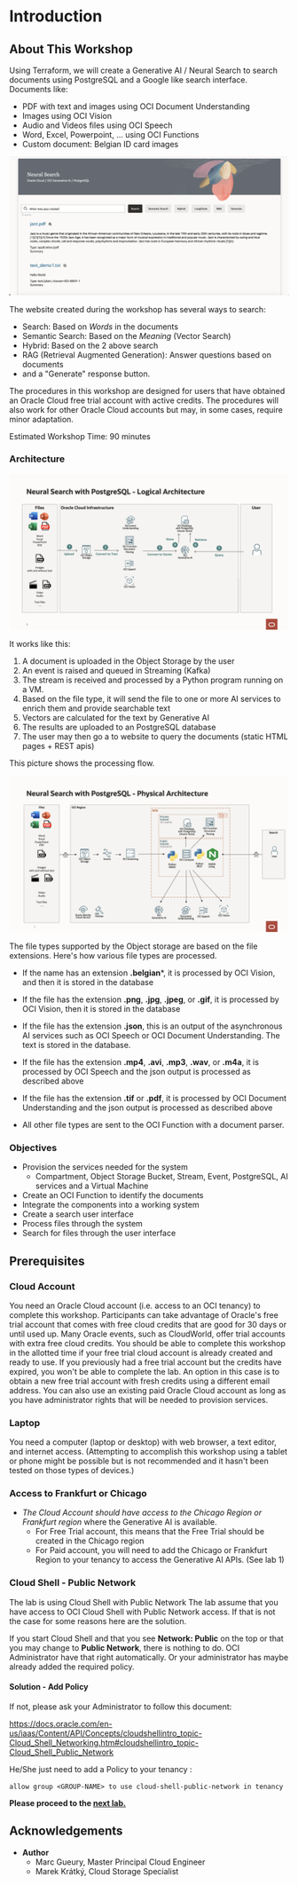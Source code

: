 
# Introduction

## About This Workshop
Using Terraform, we will create a Generative AI / Neural Search to search documents using PostgreSQL and a Google like search interface. Documents like:
- PDF with text and images using OCI Document Understanding
- Images using OCI Vision
- Audio and Videos files using OCI Speech
- Word, Excel, Powerpoint, ... using OCI Functions
- Custom document: Belgian ID card images

![Screenshot](images/when-was-jazz-created.png)

The website created during the workshop has several ways to search:
- Search: Based on *Words* in the documents
- Semantic Search: Based on the *Meaning* (Vector Search)
- Hybrid: Based on the 2 above search
- RAG (Retrieval Augmented Generation): Answer questions based on documents
- and a "Generate" response button.

The procedures in this workshop are designed for users that have obtained an Oracle Cloud free trial account with active credits. The procedures will also work for other Oracle Cloud accounts but may, in some cases, require minor adaptation.

Estimated Workshop Time: 90 minutes

### Architecture

![Architecture](images/postgres-logical-architecture.png)

It works like this:
1. A document is uploaded in the Object Storage by the user
1. An event is raised and queued in Streaming (Kafka)
1. The stream is received and processed by a Python program running on a VM.
1. Based on the file type, it will send the file to one or more AI services to enrich them and provide searchable text
1. Vectors are calculated for the text by Generative AI
1. The results are uploaded to an PostgreSQL database
1. The user may then go a to website to query the documents (static HTML pages + REST apis) 

This picture shows the processing flow.

![Integration](images/postgres-physical-architecture.png)

The file types supported by the Object storage are based on the file extensions. Here's how various file types are processed.
- If the name has an extension **.belgian***, it is processed by OCI Vision, and then it is stored in the database

- If the file has the extension **.png**, **.jpg**, **.jpeg**, or **.gif**, it is processed by OCI Vision, then it is stored in the database

- If the file has the extension **.json**, this is an output of the asynchronous AI services such as OCI Speech or OCI Document Understanding. The text is stored in the database.

- If the file has the extension **.mp4**, **.avi**, **.mp3**, **.wav**, or **.m4a**, it is processed by OCI Speech and the json output is processed as described above

- If the file has the extension **.tif** or **.pdf**, it is processed by OCI Document Understanding and the json output is processed as described above

- All other file types are sent to the OCI Function with a document parser.

### Objectives

- Provision the services needed for the system
    - Compartment, Object Storage Bucket, Stream, Event, PostgreSQL, AI services and a Virtual Machine
- Create an OCI Function to identify the documents
- Integrate the components into a working system
- Create a search user interface
- Process files through the system
- Search for files through the user interface

## Prerequisites
### Cloud Account
You need an Oracle Cloud account (i.e. access to an OCI tenancy) to complete this workshop. Participants can take advantage of Oracle's free trial account that comes with free cloud credits that are good for 30 days or until used up. Many Oracle events, such as CloudWorld, offer trial accounts with extra free cloud credits. You should be able to complete this workshop in the allotted time if your free trial cloud account is already created and ready to use. If you previously had a free trial account but the credits have expired, you won't be able to complete the lab. An option in this case is to obtain a new free trial account with fresh credits using a different email address. You can also use an existing paid Oracle Cloud account as long as you have administrator rights that will be needed to provision services.

### Laptop
You need a computer (laptop or desktop) with web browser, a text editor, and internet access. (Attempting to accomplish this workshop using a tablet or phone might be possible but is not recommended and it hasn't been tested on those types of devices.)

### Access to Frankfurt or Chicago
- *The Cloud Account should have access to the Chicago Region or Frankfurt region* where the Generative AI is available.
    - For Free Trial account, this means that the Free Trial should be created in the Chicago region
    - For Paid account, you will need to add the Chicago or Frankfurt Region to your tenancy to access the Generative AI APIs. (See lab 1) 

### Cloud Shell - Public Network

The lab is using Cloud Shell with Public Network
The lab assume that you have access to OCI Cloud Shell with Public Network access.
If that is not the case for some reasons here are the solution.

If you start Cloud Shell and that you see **Network: Public** on the top or that you may change to **Public Network**, there is nothing to do.
OCI Administrator have that right automatically. Or your administrator has maybe already added the required policy.

#### Solution - Add Policy

If not, please ask your Administrator to follow this document:

https://docs.oracle.com/en-us/iaas/Content/API/Concepts/cloudshellintro_topic-Cloud_Shell_Networking.htm#cloudshellintro_topic-Cloud_Shell_Public_Network

He/She just need to add a Policy to your tenancy :

```
allow group <GROUP-NAME> to use cloud-shell-public-network in tenancy
```

**Please proceed to the [next lab.](#next)**

## Acknowledgements 

- **Author**
    - Marc Gueury, Master Principal Cloud Engineer
    - Marek Krátký, Cloud Storage Specialist 
